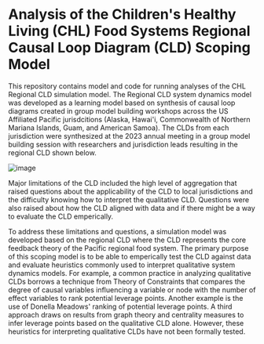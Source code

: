# Analysis of the Children's Healthy Living (CHL) Food Systems Regional Causal Loop Diagram (CLD) Scoping Model

This repository contains model and code for running analyses of the CHL Regional CLD simulation model. The Regional CLD system dynamics model was developed as a learning model based on synthesis of causal loop diagrams created in group model building workshops across the US Affiliated Pacific jurisdcitions (Alaska, Hawai'i, Commonwealth of Northern Mariana Islands, Guam, and American Samoa). The CLDs from each jurisdiction were synthesized at the 2023 annual meeting in a group model building session with researchers and jurisdiction leads resulting in the regional CLD shown below.

![image](https://github.com/user-attachments/assets/45c6137d-500e-4068-a8c9-8092e4b503e5)

Major limitations of the CLD included the high level of aggregation that raised questions about the applicability of the CLD to local jurisdictions and the difficulty knowing how to interpret the qualitative CLD. Questions were also raised about how the CLD aligned with data and if there might be a way to evaluate the CLD emperically. 

To address these limitations and questions, a simulation model was developed based on the regional CLD where the CLD represents the core feedback theory of the Pacific regional food system. The primary purpose of this scoping model is to be able to emperically test the CLD against data and evaluate heuristics commonly used to interpret qualitative system dynamics models. For example, a common practice in analyzing qualitative CLDs borrows a technique from Theory of Constraints that compares the degree of causal variables influencing a variable or node with the number of effect variables to rank potential leverage points. Another example is the use of Donella Meadows' ranking of potential leverage points. A third approach draws on results from graph theory and centrality measures to infer leverage points based on the qualitative CLD alone. However, these heuristics for interpreting qualitative CLDs have not been formally tested. 




